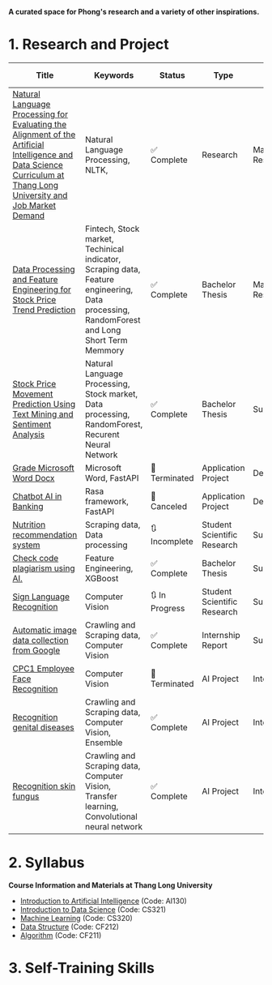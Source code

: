 
**A curated space for Phong's research and a variety of other inspirations.**

# 1. Research and Project

| Title | Keywords | Status | Type | Role | Release Date |
|--------|-------------|---------|------|------|--------------|
| [Natural Language Processing for Evaluating the Alignment of the Artificial Intelligence and Data Science Curriculum at Thang Long University and Job Market Demand](./NLP_Curriculum_vs_JD) | Natural Language Processing, NLTK,  | ✅ Complete | Research | Main Research| Oct 2024  |
| [Data Processing and Feature Engineering for Stock Price Trend Prediction](./techincal_indicator) | Fintech, Stock market, Techinical indicator, Scraping data, Feature engineering, Data processing, RandomForest and Long Short Term Memmory | ✅ Complete | Bachelor Thesis | Main Research | Mar 3, 2022  |
| [Stock Price Movement Prediction Using Text Mining and Sentiment Analysis](./news_lvk) | Natural Language Processing, Stock market, Data processing, RandomForest, Recurent Neural Network | ✅ Complete | Bachelor Thesis | Supporter | Dec 2023  |
| [Grade Microsoft Word Docx](./MSWord) | Microsoft Word, FastAPI | 🚧 Terminated | Application Project | Developer | Feb 2024  |
| [Chatbot AI in Banking](./chat_bot_banking) | Rasa framework, FastAPI | 🚧 Canceled | Application Project | Developer | Nov 2022  |
| [Nutrition recommendation system](./student_research) | Scraping data, Data processing | 🔃 Incomplete  | Student Scientific Research | Supervisor | 2021  |
| [Check code plagiarism using AI.](./plagiarism_AI) | Feature Engineering, XGBoost | ✅ Complete  | Bachelor Thesis | Supervisor | Mar 2023  |
| [Sign Language Recognition](./student_research) | Computer Vision | 🔃 In Progress  | Student Scientific Research | Supervisor | Dec 2024  |
| [Automatic image data collection from Google](./internship) | Crawling and Scraping data, Computer Vision | ✅ Complete  | Internship Report | Supervisor | Oct 2022  |
| [CPC1 Employee Face Recognition](./intern) | Computer Vision | 🚧 Terminated | AI Project | Intern | 2021  |
| [Recognition genital diseases](./intern/intime/) | Crawling and Scraping data, Computer Vision, Ensemble | ✅ Complete  | AI Project | Intern | Feb 10, 2020  |
| [Recognition skin fungus](./intern/mycosis/) | Crawling and Scraping data, Computer Vision, Transfer learning, Convolutional neural network | ✅ Complete  | AI Project | Intern | Aug 17, 2019  |


# 2. Syllabus

**Course Information and Materials at Thang Long University**

- [Introduction to Artificial Intelligence](./syllabus/intro_AI/) (Code: AI130)
- [Introduction to Data Science](./syllabus/intro_DS/) (Code: CS321)
- [Machine Learning](./syllabus/machine_learning/) (Code: CS320)
- [Data Structure](./syllabus/data_structure/) (Code: CF212)
- [Algorithm](./syllabus/algo/) (Code: CF211)


# 3. Self-Training Skills


